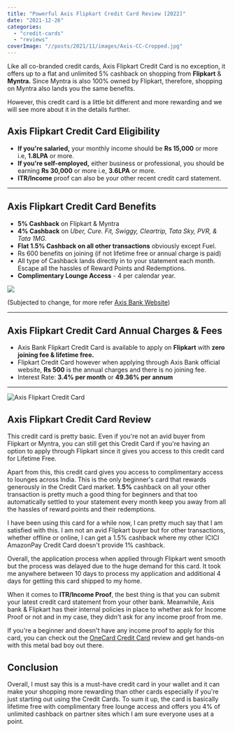 ```yaml
---
title: "Powerful Axis Flipkart Credit Card Review [2022]"
date: "2021-12-26"
categories: 
  - "credit-cards"
  - "reviews"
coverImage: "//posts/2021/11/images/Axis-CC-Cropped.jpg"
---
```


Like all co-branded credit cards, Axis Flipkart Credit Card is no exception, it offers up to a flat and unlimited 5% cashback on shopping from **Flipkart** & **Myntra.** Since Myntra is also 100% owned by Flipkart, therefore, shopping on Myntra also lands you the same benefits.

However, this credit card is a little bit different and more rewarding and we will see more about it in the details further.

## Axis Flipkart Credit Card Eligibility

- **If you're salaried,** your monthly income should be **Rs 15,000** or more i.e, **1.8LPA** or more.
- **If you're self-employed,** either business or professional, you should be earning **Rs 30,000** or more i.e, **3.6LPA** or more.
- **ITR/Income** proof can also be your other recent credit card statement.

* * *

## Axis Flipkart Credit Card Benefits

- **5% Cashback** on Flipkart & Myntra
- **4% Cashback** on _Uber, Cure. Fit, Swiggy, Cleartrip, Tata Sky, PVR, & Tata 1MG._
- **Flat 1.5% Cashback on all other transactions** obviously except Fuel.
- Rs 600 benefits on joining (if not lifetime free or annual charge is paid)
- All type of Cashback lands directly in to your statement each month. Escape all the hassles of Reward Points and Redemptions.
- **Complimentary Lounge Access** - 4 per calendar year.  
    

![](/posts/2021/11/images/image.png)

(Subjected to change, for more refer [Axis Bank Website](https://www.axisbank.com/docs/default-source/default-document-library/axis-bank-airport-lounge-access-program.pdf))

* * *

## Axis Flipkart Credit Card Annual Charges & Fees

- Axis Bank Flipkart Credit Card is available to apply on **Flipkart** with **zero joining fee & lifetime free.**
- Flipkart Credit Card however when applying through Axis Bank official website, **Rs 500** is the annual charges and there is no joining fee.
- Interest Rate: **3.4% per month** or **49.36% per annum**

* * *

![Axis Flipkart Credit Card](/posts/2021/11/images/Axis-CC.jpg)

## Axis Flipkart Credit Card Review

This credit card is pretty basic. Even if you're not an avid buyer from Flipkart or Myntra, you can still get this Credit Card if you're having an option to apply through Flipkart since it gives you access to this credit card for Lifetime Free.

Apart from this, this credit card gives you access to complimentary access to lounges across India. This is the only beginner's card that rewards generously in the Credit Card market. **1.5%** cashback on all your other transaction is pretty much a good thing for beginners and that too automatically settled to your statement every month keep you away from all the hassles of reward points and their redemptions.

I have been using this card for a while now, I can pretty much say that I am satisfied with this. I am not an avid Flipkart buyer but for other transactions, whether offline or online, I can get a 1.5% cashback where my other ICICI AmazonPay Credit Card doesn't provide 1% cashback.

Overall, the application process when applied through Flipkart went smooth but the process was delayed due to the huge demand for this card. It took me anywhere between 10 days to process my application and additional 4 days for getting this card shipped to my home.

When it comes to **ITR/Income Proof**, the best thing is that you can submit your latest credit card statement from your other bank. Meanwhile, Axis bank & Flipkart has their internal policies in place to whether ask for Income Proof or not and in my case, they didn't ask for any income proof from me.

If you're a beginner and doesn't have any income proof to apply for this card, you can check out the [OneCard Credit Card](https://sastaeinstein.com/onecard-credit-card-review/) review and get hands-on with this metal bad boy out there.

## Conclusion

Overall, I must say this is a must-have credit card in your wallet and it can make your shopping more rewarding than other cards especially if you're just starting out using the Credit Cards. To sum it up, the card is basically lifetime free with complimentary free lounge access and offers you 4% of unlimited cashback on partner sites which I am sure everyone uses at a point.
